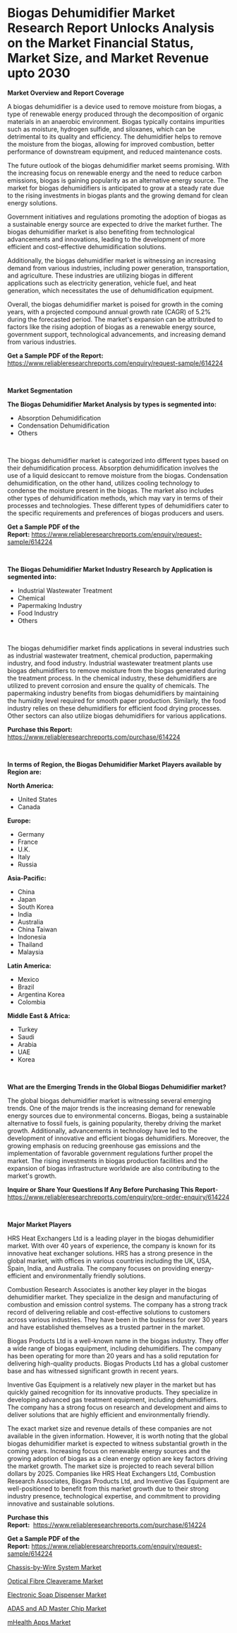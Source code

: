 <p><h1>Biogas Dehumidifier Market Research Report Unlocks Analysis on the Market Financial Status, Market Size, and Market Revenue upto 2030</h1></p><p><strong>Market Overview and Report Coverage</strong></p>
<p><p>A biogas dehumidifier is a device used to remove moisture from biogas, a type of renewable energy produced through the decomposition of organic materials in an anaerobic environment. Biogas typically contains impurities such as moisture, hydrogen sulfide, and siloxanes, which can be detrimental to its quality and efficiency. The dehumidifier helps to remove the moisture from the biogas, allowing for improved combustion, better performance of downstream equipment, and reduced maintenance costs.</p><p>The future outlook of the biogas dehumidifier market seems promising. With the increasing focus on renewable energy and the need to reduce carbon emissions, biogas is gaining popularity as an alternative energy source. The market for biogas dehumidifiers is anticipated to grow at a steady rate due to the rising investments in biogas plants and the growing demand for clean energy solutions.</p><p>Government initiatives and regulations promoting the adoption of biogas as a sustainable energy source are expected to drive the market further. The biogas dehumidifier market is also benefiting from technological advancements and innovations, leading to the development of more efficient and cost-effective dehumidification solutions.</p><p>Additionally, the biogas dehumidifier market is witnessing an increasing demand from various industries, including power generation, transportation, and agriculture. These industries are utilizing biogas in different applications such as electricity generation, vehicle fuel, and heat generation, which necessitates the use of dehumidification equipment.</p><p>Overall, the biogas dehumidifier market is poised for growth in the coming years, with a projected compound annual growth rate (CAGR) of 5.2% during the forecasted period. The market's expansion can be attributed to factors like the rising adoption of biogas as a renewable energy source, government support, technological advancements, and increasing demand from various industries.</p></p>
<p><strong>Get a Sample PDF of the Report:</strong> <a href="https://www.reliableresearchreports.com/enquiry/request-sample/614224">https://www.reliableresearchreports.com/enquiry/request-sample/614224</a></p>
<p>&nbsp;</p>
<p><strong>Market Segmentation</strong></p>
<p><strong>The Biogas Dehumidifier Market Analysis by types is segmented into:</strong></p>
<p><ul><li>Absorption Dehumidification</li><li>Condensation Dehumidification</li><li>Others</li></ul></p>
<p>&nbsp;</p>
<p><p>The biogas dehumidifier market is categorized into different types based on their dehumidification process. Absorption dehumidification involves the use of a liquid desiccant to remove moisture from the biogas. Condensation dehumidification, on the other hand, utilizes cooling technology to condense the moisture present in the biogas. The market also includes other types of dehumidification methods, which may vary in terms of their processes and technologies. These different types of dehumidifiers cater to the specific requirements and preferences of biogas producers and users.</p></p>
<p><strong>Get a Sample PDF of the Report:</strong>&nbsp;<a href="https://www.reliableresearchreports.com/enquiry/request-sample/614224">https://www.reliableresearchreports.com/enquiry/request-sample/614224</a></p>
<p>&nbsp;</p>
<p><strong>The Biogas Dehumidifier Market Industry Research by Application is segmented into:</strong></p>
<p><ul><li>Industrial Wastewater Treatment</li><li>Chemical</li><li>Papermaking Industry</li><li>Food Industry</li><li>Others</li></ul></p>
<p>&nbsp;</p>
<p><p>The biogas dehumidifier market finds applications in several industries such as industrial wastewater treatment, chemical production, papermaking industry, and food industry. Industrial wastewater treatment plants use biogas dehumidifiers to remove moisture from the biogas generated during the treatment process. In the chemical industry, these dehumidifiers are utilized to prevent corrosion and ensure the quality of chemicals. The papermaking industry benefits from biogas dehumidifiers by maintaining the humidity level required for smooth paper production. Similarly, the food industry relies on these dehumidifiers for efficient food drying processes. Other sectors can also utilize biogas dehumidifiers for various applications.</p></p>
<p><strong>Purchase this Report:</strong>&nbsp; <a href="https://www.reliableresearchreports.com/purchase/614224">https://www.reliableresearchreports.com/purchase/614224</a></p>
<p>&nbsp;</p>
<p><strong>In terms of Region, the Biogas Dehumidifier Market Players available by Region are:</strong></p>
<p>
    <p> <strong> North America: </strong>
        <ul>
            <li>United States</li>
            <li>Canada</li>
        </ul>
        </p> 
    <p> <strong> Europe: </strong>
        <ul>
            <li>Germany</li>
            <li>France</li>
            <li>U.K.</li>
            <li>Italy</li>
            <li>Russia</li>
        </ul>
        </p> 
    <p> <strong> Asia-Pacific: </strong>
        <ul>
            <li>China</li>
            <li>Japan</li>
            <li>South Korea</li>
            <li>India</li>
            <li>Australia</li>
            <li>China Taiwan</li>
            <li>Indonesia</li>
            <li>Thailand</li>
            <li>Malaysia</li>
        </ul>
        </p> 
    <p> <strong> Latin America: </strong>
        <ul>
            <li>Mexico</li>
            <li>Brazil</li>
            <li>Argentina Korea</li>
            <li>Colombia</li>
        </ul>
        </p> 
    <p> <strong> Middle East & Africa: </strong>
        <ul>
            <li>Turkey</li>
            <li>Saudi</li>
            <li>Arabia</li>
            <li>UAE</li>
            <li>Korea</li>
        </ul>
    </p>
    </p>
<p>&nbsp;</p>
<p><strong>What are the Emerging Trends in the Global Biogas Dehumidifier market?</strong></p>
<p><p>The global biogas dehumidifier market is witnessing several emerging trends. One of the major trends is the increasing demand for renewable energy sources due to environmental concerns. Biogas, being a sustainable alternative to fossil fuels, is gaining popularity, thereby driving the market growth. Additionally, advancements in technology have led to the development of innovative and efficient biogas dehumidifiers. Moreover, the growing emphasis on reducing greenhouse gas emissions and the implementation of favorable government regulations further propel the market. The rising investments in biogas production facilities and the expansion of biogas infrastructure worldwide are also contributing to the market's growth.</p></p>
<p><strong>Inquire or Share Your Questions If Any Before Purchasing This Report</strong>- <a href="https://www.reliableresearchreports.com/enquiry/pre-order-enquiry/614224">https://www.reliableresearchreports.com/enquiry/pre-order-enquiry/614224</a></p>
<p>&nbsp;</p>
<p><strong>Major Market Players</strong></p>
<p><p>HRS Heat Exchangers Ltd is a leading player in the biogas dehumidifier market. With over 40 years of experience, the company is known for its innovative heat exchanger solutions. HRS has a strong presence in the global market, with offices in various countries including the UK, USA, Spain, India, and Australia. The company focuses on providing energy-efficient and environmentally friendly solutions.</p><p>Combustion Research Associates is another key player in the biogas dehumidifier market. They specialize in the design and manufacturing of combustion and emission control systems. The company has a strong track record of delivering reliable and cost-effective solutions to customers across various industries. They have been in the business for over 30 years and have established themselves as a trusted partner in the market.</p><p>Biogas Products Ltd is a well-known name in the biogas industry. They offer a wide range of biogas equipment, including dehumidifiers. The company has been operating for more than 20 years and has a solid reputation for delivering high-quality products. Biogas Products Ltd has a global customer base and has witnessed significant growth in recent years.</p><p>Inventive Gas Equipment is a relatively new player in the market but has quickly gained recognition for its innovative products. They specialize in developing advanced gas treatment equipment, including dehumidifiers. The company has a strong focus on research and development and aims to deliver solutions that are highly efficient and environmentally friendly.</p><p>The exact market size and revenue details of these companies are not available in the given information. However, it is worth noting that the global biogas dehumidifier market is expected to witness substantial growth in the coming years. Increasing focus on renewable energy sources and the growing adoption of biogas as a clean energy option are key factors driving the market growth. The market size is projected to reach several billion dollars by 2025. Companies like HRS Heat Exchangers Ltd, Combustion Research Associates, Biogas Products Ltd, and Inventive Gas Equipment are well-positioned to benefit from this market growth due to their strong industry presence, technological expertise, and commitment to providing innovative and sustainable solutions.</p></p>
<p><strong>Purchase this Report:</strong>&nbsp;&nbsp;<a href="https://www.reliableresearchreports.com/purchase/614224">https://www.reliableresearchreports.com/purchase/614224</a></p>
<p></p>
<p><strong>Get a Sample PDF of the Report:</strong>&nbsp;<a href="https://www.reliableresearchreports.com/enquiry/request-sample/614224">https://www.reliableresearchreports.com/enquiry/request-sample/614224</a></p>
<p><p><a href="https://github.com/kholmovskayalyudmila/Market-Research-Report-List-1/blob/main/chassis-by-wire-system-market.md">Chassis-by-Wire System Market</a></p><p><a href="https://www.linkedin.com/pulse/optical-fibre-cleaverame-market-size-2023-2030-global-yae4e/">Optical Fibre Cleaverame Market</a></p><p><a href="https://medium.com/@santosh99915121/electronic-soap-dispenser-market-size-growth-forecast-2023-2030-66813c44f94a">Electronic Soap Dispenser Market</a></p><p><a href="https://github.com/sofyaavrova/Market-Research-Report-List-1/blob/main/adas-and-ad-master-chip-market.md">ADAS and AD Master Chip Market</a></p><p><a href="https://medium.com/@lisasanchez1968/mhealth-apps-market-opportunities-and-strategies-forecast-for-period-from-2023-2030-cba7badbd1df">mHealth Apps Market</a></p></p>